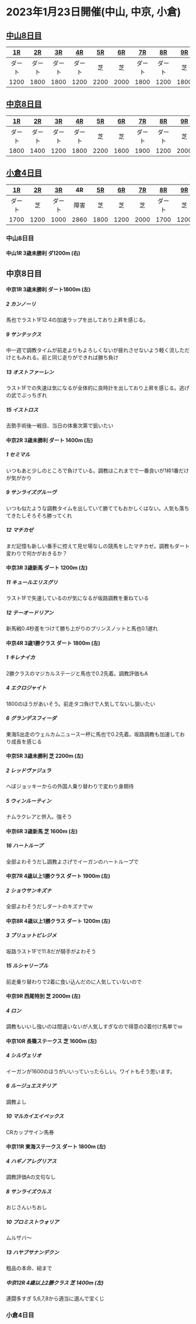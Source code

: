 # 2023年1月23日開催(中山, 中京, 小倉)
## [中山8日目](#nakayama)
| [1R](#nakayama1) | [2R](#nakayama2) | [3R](#nakayama3) | [4R](#nakayama4) | [5R](#nakayama5) | [6R](#nakayama6) | [7R](#nakayama7) | [8R](#nakayama8) | [9R](#nakayama9) | [10R](#nakayama10) | [11R](#nakayama11) | [12R](#nakayama12) |
| :---: | :---: | :---: | :---: | :---: | :---: | :---: | :---: | :---: | :---: | :---: | :---: |
| ダート | ダート | ダート | ダート |  芝  | 芝 | ダート | ダート | 芝 | ダート | 芝 | 芝 |
| 1200 | 1800 | 1800 | 1200 | 2200 | 2000 | 1800 | 1200 | 1800 | 1200 | 2200 | 1600 |

## [中京8日目](#chukyo)
| [1R](#chukyo1) | [2R](#chukyo2) | [3R](#chukyo3) | [4R](#chukyo4) | [5R](#chukyo5) | [6R](#chukyo6) | [7R](#chukyo7) | [8R](#chukyo8) | [9R](#chukyo9) | [10R](#chukyo10) | [11R](#chukyo11) | [12R](#chukyo12) |
| :---: | :---: | :---: | :---: | :---: | :---: | :---: | :---: | :---: | :---: | :---: | :---: |
| ダート | ダート | ダート | ダート |  芝  | 芝 | ダート | ダート | 芝 | 芝 | ダート | 芝 |
| 1800 | 1400 | 1200 | 1800 | 2200 | 1600 | 1900 | 1200 | 2000 | 1600 | 1800 | 1400 |




## [小倉4日目](#kokura)
| [1R](#kokura1) | [2R](#kokura2) | [3R](#kokura3) | 4R | [5R](#kokura5) | [6R](#kokura6) | [7R](#kokura7) | [8R](#kokura8) | [9R](#kokura9) | [10R](#kokura10) | [11R](#kokura11) | [12R](#kokura12) |
| :---: | :---: | :---: | :---: | :---: | :---: | :---: | :---: | :---: | :---: | :---: | :---: |
| ダート | 芝 | ダート | 障害 |  芝  | 芝 | 芝 | ダート | 芝 | 芝 | ダート | 芝 |
| 1700 | 1200 | 1000 | 2860 | 1800 | 1200 | 2000 | 1700 | 1200 | 2600 | 1700 | 1800 |


<a id="#nakayama"></a>

### 中山8日目

<a id="#nakayama1"></a>

#### 中山1R 3歳未勝利 ダ1200m (右) 

<a id="#nakayama2"></a>
<a id="#nakayama3"></a>
<a id="#nakayama4"></a>
<a id="#nakayama5"></a>
<a id="#nakayama6"></a>
<a id="#nakayama7"></a>
<a id="#nakayama8"></a>
<a id="#nakayama9"></a>
<a id="#nakayama10"></a>
<a id="#nakayama11"></a>
<a id="#nakayama12"></a>

<a id="#chukyo"></a>

## 中京8日目

<a id="#chukyo1"></a>

#### 中京1R 3歳未勝利 ダート1800m (左) 
##### 2 カンノーリ
馬也でラスト1F12.4の加速ラップを出しており上昇を感じる。
##### 9 サンテックス
中一週で調教タイムが前走よりもよろしくないが疲れさせないよう軽く流しただけともみれる。前と同じ走りができれば勝ち負け
##### 13 オストファーレン
ラスト1Fでの失速は気になるが全体的に良時計を出しており上昇を感じる。逃げの武でぶっちぎれ
##### 15 イストロス
去勢手術後一戦目、当日の体重次第で狙いたい
<a id="#chukyo2"></a>

#### 中京2R 3歳未勝利 ダート 1400m (左)
##### 1 セミマル
いつもあと少しのところで負けている。調教はこれまでで一番良いが1枠1番だけが気がかり
##### 9 サンライズグルーヴ
いつも似たような調教タイムを出していて勝ててもおかしくはない。人気も落ちてきたしそろそろ勝ってくれ
##### 12 マチカゼ
まだ記憶も新しい番手に控えて見せ場なしの競馬をしたマチカゼ。調教もダート変わりで何かがおきるか？

<a id="#chukyo3"></a>

#### 中京3R 3歳新馬 ダート 1200m (左) 
##### 11 キュールエリスグリ
ラスト1Fで失速しているのが気になるが坂路調教を重ねている
##### 12 テーオードリアン
新馬戦0.4秒差をつけて勝ち上がりのプリンスノットと馬也0.1遅れ
<a id="#chukyo4"></a>

#### 中京4R  3歳1勝クラス ダート 1800m (左) 

##### 1 キレナイカ
2勝クラスのマジカルステージと馬也で0.2先着。調教評価もA

##### 4 エクロジャイト
1800のほうがあいそう。前走タコ負けで人気してないし狙いたい

##### 6 グランデスフィーダ
東海S出走のウェルカムニュース一杯に馬也で0.2先着。坂路調教も加速しており成長を感じる



<a id="#chukyo5"></a>

#### 中京5R 3歳未勝利 芝 2200m (左) 

##### 2 レッドヴァジュラ
へぼジョッキーからの外国人乗り替わりで変わり身期待


##### 5 ウィンルーティン
ナムラクレアと併入。強そう

<a id="#chukyo6"></a>

#### 中京6R 3歳新馬 芝 1600m (左) 

##### 16 ハートループ
全部よわそうだし調教よさげでイーガンのハートループで


<a id="#chukyo7"></a>

#### 中京7R  4歳以上1勝クラス ダート 1900m (左) 

##### 2 ショウサンキズナ
全部よわそうだしダートのキズナでｗ
<a id="#chukyo8"></a>

#### 中京8R 4歳以上1勝クラス ダート 1200m (左)
##### 3 ブリュットビレジメ
坂路ラスト1Fで11.8だが騎手がよわそう

##### 15 ルシャリーブル
前走乗り替わりで2着に食い込んだのに人気していないので
<a id="#chukyo9"></a>

#### 中京9R 西尾特別 芝 2000m (左)
##### 4 ロン
調教もいいし強いのは間違いないが人気しすぎなので得意の2着付け馬単でｗ

<a id="#chukyo10"></a>

#### 中京10R 長篠ステークス 芝 1600m (左)
##### 4 シルヴェリオ
イーガンが1600のほうがいいっていったらしい。ワイトもそう思います。
##### 6 ルージュエステリア
調教よし
##### 10 マルカイエイペックス
CRカップサイン馬券
<a id="#chukyo11"></a>

#### 中京11R 東海ステークス ダート 1800m (左)

##### 4 ハギノアレグリアス
調教評価Aの文句なし
##### 8 サンライズウルス
おじさんいちおし
##### 10 プロミストウォリア
ムルザバ～
##### 13 ハヤブサナンデクン
粗品の本命、紐まで
<a id="#chukyo12"></a>

##### 中京12R 4歳以上2勝クラス 芝 1400m (左)

連闘多すぎ
5,6,7,8から適当に選んで宝くじ



<a id="#kokura"></a>

### 小倉4日目

<a id="#kokura1"></a>
<a id="#kokura2"></a>
<a id="#kokura3"></a>
<a id="#kokura4"></a>
<a id="#kokura5"></a>
<a id="#kokura6"></a>
<a id="#kokura7"></a>
<a id="#kokura8"></a>
<a id="#kokura9"></a>
<a id="#kokura10"></a>
<a id="#kokura11"></a>
<a id="#kokura12"></a>
